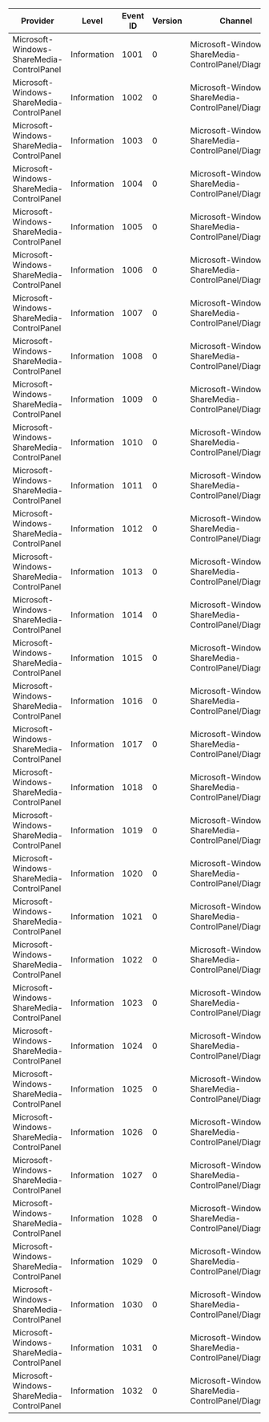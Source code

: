 Provider                                   |  Level        |  Event ID  |  Version  |  Channel                                               |  Task                       |  Opcode  |  Keyword  |  Message
-------------------------------------------|---------------|------------|-----------|--------------------------------------------------------|-----------------------------|----------|-----------|---------
Microsoft-Windows-ShareMedia-ControlPanel  |  Information  |  1001      |  0        |  Microsoft-Windows-ShareMedia-ControlPanel/Diagnostic  |  PopulateShareWithListView  |  Start   |           |
Microsoft-Windows-ShareMedia-ControlPanel  |  Information  |  1002      |  0        |  Microsoft-Windows-ShareMedia-ControlPanel/Diagnostic  |  PopulateShareWithListView  |  Stop    |           |
Microsoft-Windows-ShareMedia-ControlPanel  |  Information  |  1003      |  0        |  Microsoft-Windows-ShareMedia-ControlPanel/Diagnostic  |  LaunchShareMediaCPL        |  Start   |           |
Microsoft-Windows-ShareMedia-ControlPanel  |  Information  |  1004      |  0        |  Microsoft-Windows-ShareMedia-ControlPanel/Diagnostic  |  LaunchShareMediaCPL        |  Stop    |           |
Microsoft-Windows-ShareMedia-ControlPanel  |  Information  |  1005      |  0        |  Microsoft-Windows-ShareMedia-ControlPanel/Diagnostic  |  WriteSettings              |  Start   |           |
Microsoft-Windows-ShareMedia-ControlPanel  |  Information  |  1006      |  0        |  Microsoft-Windows-ShareMedia-ControlPanel/Diagnostic  |  WriteSettings              |  Stop    |           |
Microsoft-Windows-ShareMedia-ControlPanel  |  Information  |  1007      |  0        |  Microsoft-Windows-ShareMedia-ControlPanel/Diagnostic  |  AddDevice                  |  Start   |           |
Microsoft-Windows-ShareMedia-ControlPanel  |  Information  |  1008      |  0        |  Microsoft-Windows-ShareMedia-ControlPanel/Diagnostic  |  AddDevice                  |  Stop    |           |
Microsoft-Windows-ShareMedia-ControlPanel  |  Information  |  1009      |  0        |  Microsoft-Windows-ShareMedia-ControlPanel/Diagnostic  |  UpdateDevice               |  Start   |           |
Microsoft-Windows-ShareMedia-ControlPanel  |  Information  |  1010      |  0        |  Microsoft-Windows-ShareMedia-ControlPanel/Diagnostic  |  UpdateDevice               |  Stop    |           |
Microsoft-Windows-ShareMedia-ControlPanel  |  Information  |  1011      |  0        |  Microsoft-Windows-ShareMedia-ControlPanel/Diagnostic  |  RemoveDevice               |  Start   |           |
Microsoft-Windows-ShareMedia-ControlPanel  |  Information  |  1012      |  0        |  Microsoft-Windows-ShareMedia-ControlPanel/Diagnostic  |  RemoveDevice               |  Stop    |           |
Microsoft-Windows-ShareMedia-ControlPanel  |  Information  |  1013      |  0        |  Microsoft-Windows-ShareMedia-ControlPanel/Diagnostic  |  RemoveAllDevices           |  Start   |           |
Microsoft-Windows-ShareMedia-ControlPanel  |  Information  |  1014      |  0        |  Microsoft-Windows-ShareMedia-ControlPanel/Diagnostic  |  RemoveAllDevices           |  Stop    |           |
Microsoft-Windows-ShareMedia-ControlPanel  |  Information  |  1015      |  0        |  Microsoft-Windows-ShareMedia-ControlPanel/Diagnostic  |  ShowNormalPage             |  Start   |           |
Microsoft-Windows-ShareMedia-ControlPanel  |  Information  |  1016      |  0        |  Microsoft-Windows-ShareMedia-ControlPanel/Diagnostic  |  ShowNormalPage             |  Stop    |           |
Microsoft-Windows-ShareMedia-ControlPanel  |  Information  |  1017      |  0        |  Microsoft-Windows-ShareMedia-ControlPanel/Diagnostic  |  ShowWarningPage            |  Start   |           |
Microsoft-Windows-ShareMedia-ControlPanel  |  Information  |  1018      |  0        |  Microsoft-Windows-ShareMedia-ControlPanel/Diagnostic  |  ShowWarningPage            |  Stop    |           |
Microsoft-Windows-ShareMedia-ControlPanel  |  Information  |  1019      |  0        |  Microsoft-Windows-ShareMedia-ControlPanel/Diagnostic  |  ShowErrorPage              |  Start   |           |
Microsoft-Windows-ShareMedia-ControlPanel  |  Information  |  1020      |  0        |  Microsoft-Windows-ShareMedia-ControlPanel/Diagnostic  |  ShowErrorPage              |  Stop    |           |
Microsoft-Windows-ShareMedia-ControlPanel  |  Information  |  1021      |  0        |  Microsoft-Windows-ShareMedia-ControlPanel/Diagnostic  |  AllowAll                   |  Start   |           |
Microsoft-Windows-ShareMedia-ControlPanel  |  Information  |  1022      |  0        |  Microsoft-Windows-ShareMedia-ControlPanel/Diagnostic  |  AllowAll                   |  Stop    |           |
Microsoft-Windows-ShareMedia-ControlPanel  |  Information  |  1023      |  0        |  Microsoft-Windows-ShareMedia-ControlPanel/Diagnostic  |  BlockAll                   |  Start   |           |
Microsoft-Windows-ShareMedia-ControlPanel  |  Information  |  1024      |  0        |  Microsoft-Windows-ShareMedia-ControlPanel/Diagnostic  |  BlockAll                   |  Stop    |           |
Microsoft-Windows-ShareMedia-ControlPanel  |  Information  |  1025      |  0        |  Microsoft-Windows-ShareMedia-ControlPanel/Diagnostic  |  OKButton                   |  Start   |           |
Microsoft-Windows-ShareMedia-ControlPanel  |  Information  |  1026      |  0        |  Microsoft-Windows-ShareMedia-ControlPanel/Diagnostic  |  OKButton                   |  Stop    |           |
Microsoft-Windows-ShareMedia-ControlPanel  |  Information  |  1027      |  0        |  Microsoft-Windows-ShareMedia-ControlPanel/Diagnostic  |  CancelButton               |  Start   |           |
Microsoft-Windows-ShareMedia-ControlPanel  |  Information  |  1028      |  0        |  Microsoft-Windows-ShareMedia-ControlPanel/Diagnostic  |  CancelButton               |  Stop    |           |
Microsoft-Windows-ShareMedia-ControlPanel  |  Information  |  1029      |  0        |  Microsoft-Windows-ShareMedia-ControlPanel/Diagnostic  |  NavigateAway               |  Start   |           |
Microsoft-Windows-ShareMedia-ControlPanel  |  Information  |  1030      |  0        |  Microsoft-Windows-ShareMedia-ControlPanel/Diagnostic  |  NavigateAway               |  Stop    |           |
Microsoft-Windows-ShareMedia-ControlPanel  |  Information  |  1031      |  0        |  Microsoft-Windows-ShareMedia-ControlPanel/Diagnostic  |  EnableSharing              |  Start   |           |
Microsoft-Windows-ShareMedia-ControlPanel  |  Information  |  1032      |  0        |  Microsoft-Windows-ShareMedia-ControlPanel/Diagnostic  |  EnableSharing              |  Stop    |           |